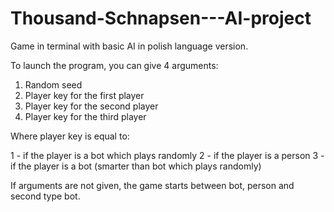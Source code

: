 # Thousand-Schnapsen---AI-project

Game in terminal with basic AI in polish language version. 

To launch the program, you can give 4 arguments:

1. Random seed
2. Player key for the first player
3. Player key for the second player
4. Player key for the third player

Where player key is equal to:

1 - if the player is a bot which plays randomly
2 - if the player is a person
3 - if the player is a bot (smarter than bot which plays randomly)

If arguments are not given, the game starts between bot, person and second type bot.

